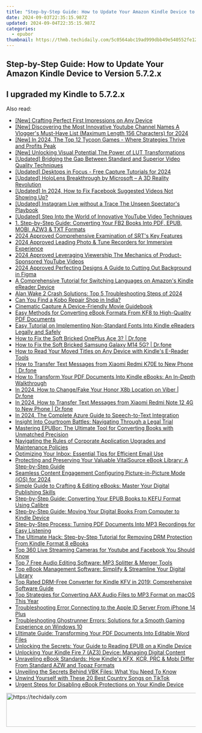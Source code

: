 ```yaml
---
title: "Step-by-Step Guide: How to Update Your Amazon Kindle Device to Version 5.7.2.x"
date: 2024-09-03T22:35:15.987Z
updated: 2024-09-04T22:35:15.987Z
categories:
  - epubor
thumbnail: https://thmb.techidaily.com/5c0564abc19ad999dbb49e540552fe121e13db8ef37145c72c3f59363b043c6a.jpg
---
```


## Step-by-Step Guide: How to Update Your Amazon Kindle Device to Version 5.7.2.x

## I upgraded my Kindle to 5.7.2.x



<ins class="adsbygoogle"
     style="display:block"
     data-ad-format="autorelaxed"
     data-ad-client="ca-pub-7571918770474297"
     data-ad-slot="1223367746"></ins>



<ins class="adsbygoogle"
     style="display:block"
     data-ad-client="ca-pub-7571918770474297"
     data-ad-slot="8358498916"
     data-ad-format="auto"
     data-full-width-responsive="true"></ins>

<span class="atpl-alsoreadstyle">Also read:</span>
<div><ul>
<li><a href="https://extra-resources.techidaily.com/new-crafting-perfect-first-impressions-on-any-device/"><u>[New] Crafting Perfect First Impressions on Any Device</u></a></li>
<li><a href="https://facebook-video-share.techidaily.com/new-discovering-the-most-innovative-youtube-channel-names-a-vloggers-must-have-list-maximum-length-156-characters-for-2024/"><u>[New] Discovering the Most Innovative Youtube Channel Names  A Vlogger's Must-Have List (Maximum Length  156 Characters) for 2024</u></a></li>
<li><a href="https://on-screen-recording.techidaily.com/new-in-2024-the-top-12-tycoon-games-where-strategies-thrive-and-profits-peak/"><u>[New] In 2024, The Top 12 Tycoon Games - Where Strategies Thrive and Profits Peak</u></a></li>
<li><a href="https://fox-cloud.techidaily.com/new-unlocking-visual-potential-the-power-of-lut-transformations/"><u>[New] Unlocking Visual Potential  The Power of LUT Transformations</u></a></li>
<li><a href="https://extra-tips.techidaily.com/updated-bridging-the-gap-between-standard-and-superior-video-quality-techniques/"><u>[Updated] Bridging the Gap Between Standard and Superior Video Quality Techniques</u></a></li>
<li><a href="https://screen-activity-recording.techidaily.com/updated-desktops-in-focus-free-capture-tutorials-for-2024/"><u>[Updated] Desktops in Focus - Free Capture Tutorials for 2024</u></a></li>
<li><a href="https://some-techniques.techidaily.com/updated-hololens-breakthrough-by-microsoft-a-3d-reality-revolution/"><u>[Updated] HoloLens Breakthrough by Microsoft – A 3D Reality Revolution</u></a></li>
<li><a href="https://facebook-video-recording.techidaily.com/updated-in-2024-how-to-fix-facebook-suggested-videos-not-showing-up/"><u>[Updated] In 2024, How to Fix Facebook Suggested Videos Not Showing Up?</u></a></li>
<li><a href="https://extra-support.techidaily.com/updated-instagram-live-without-a-trace-the-unseen-spectators-playbook/"><u>[Updated] Instagram Live without a Trace  The Unseen Spectator's Playbook</u></a></li>
<li><a href="https://facebook-video-footage.techidaily.com/updated-step-into-the-world-of-innovative-youtube-video-techniques/"><u>[Updated] Step Into the World of Innovative YouTube Video Techniques</u></a></li>
<li><a href="https://discover-bits.techidaily.com/1-step-by-step-guide-converting-your-fb2-books-into-pdf-epub-mobi-azw3-and-txt-formats/"><u>1. Step-by-Step Guide: Converting Your FB2 Books Into PDF, EPUB, MOBI, AZW3 & TXT Formats</u></a></li>
<li><a href="https://extra-tips.techidaily.com/2024-approved-comprehensive-examination-of-srts-key-features/"><u>2024 Approved  Comprehensive Examination of SRT's Key Features</u></a></li>
<li><a href="https://extra-skills.techidaily.com/2024-approved-leading-photo-and-tune-recorders-for-immersive-experience/"><u>2024 Approved  Leading Photo & Tune Recorders for Immersive Experience</u></a></li>
<li><a href="https://extra-guidance.techidaily.com/2024-approved-leveraging-viewership-the-mechanics-of-product-sponsored-youtube-videos/"><u>2024 Approved  Leveraging Viewership  The Mechanics of Product-Sponsored YouTube Videos</u></a></li>
<li><a href="https://fox-glue.techidaily.com/2024-approved-perfecting-designs-a-guide-to-cutting-out-background-in-figma/"><u>2024 Approved  Perfecting Designs  A Guide to Cutting Out Background in Figma</u></a></li>
<li><a href="https://discover-bits.techidaily.com/a-comprehensive-tutorial-for-switching-languages-on-amazons-kindle-ereader-device/"><u>A Comprehensive Tutorial for Switching Languages on Amazon's Kindle eReader Device</u></a></li>
<li><a href="https://win-answers.techidaily.com/alan-wake-2-crash-solutions-top-5-troubleshooting-steps-of-2024/"><u>Alan Wake 2 Crash Solutions: Top 5 Troubleshooting Steps of 2024</u></a></li>
<li><a href="https://discover-bits.techidaily.com/can-you-find-a-kobo-repair-shop-in-india/"><u>Can You Find a Kobo Repair Shop in India?</u></a></li>
<li><a href="https://visual-screen-recording.techidaily.com/cinematic-capture-a-device-friendly-movie-guidebook/"><u>Cinematic Capture  A Device-Friendly Movie Guidebook</u></a></li>
<li><a href="https://discover-bits.techidaily.com/easy-methods-for-converting-ebook-formats-from-kf8-to-high-quality-pdf-documents/"><u>Easy Methods for Converting eBook Formats From KF8 to High-Quality PDF Documents</u></a></li>
<li><a href="https://discover-bits.techidaily.com/easy-tutorial-on-implementing-non-standard-fonts-into-kindle-ereaders-legally-and-safely/"><u>Easy Tutorial on Implementing Non-Standard Fonts Into Kindle eReaders Legally and Safely</u></a></li>
<li><a href="https://fix-guide.techidaily.com/how-to-fix-the-soft-bricked-oneplus-ace-3-drfone-by-drfone-fix-android-problems-fix-android-problems/"><u>How to Fix the Soft Bricked OnePlus Ace 3? | Dr.fone</u></a></li>
<li><a href="https://fix-guide.techidaily.com/how-to-fix-the-soft-bricked-samsung-galaxy-m14-5g-drfone-by-drfone-fix-android-problems-fix-android-problems/"><u>How to Fix the Soft Bricked Samsung Galaxy M14 5G? | Dr.fone</u></a></li>
<li><a href="https://discover-bits.techidaily.com/how-to-read-your-moved-titles-on-any-device-with-kindles-e-reader-tools/"><u>How to Read Your Moved Titles on Any Device with Kindle's E-Reader Tools</u></a></li>
<li><a href="https://android-transfer.techidaily.com/how-to-transfer-text-messages-from-xiaomi-redmi-k70e-to-new-phone-drfone-by-drfone-transfer-from-android-transfer-from-android/"><u>How to Transfer Text Messages from Xiaomi Redmi K70E to New Phone | Dr.fone</u></a></li>
<li><a href="https://discover-bits.techidaily.com/how-to-transform-your-pdf-documents-into-kindle-ebooks-an-in-depth-walkthrough/"><u>How to Transform Your PDF Documents Into Kindle eBooks: An In-Depth Walkthrough</u></a></li>
<li><a href="https://location-social.techidaily.com/in-2024-how-to-changefake-your-honor-x8b-location-on-viber-drfone-by-drfone-virtual-android/"><u>In 2024, How to Change/Fake Your Honor X8b Location on Viber | Dr.fone</u></a></li>
<li><a href="https://android-transfer.techidaily.com/in-2024-how-to-transfer-text-messages-from-xiaomi-redmi-note-12-4g-to-new-phone-drfone-by-drfone-transfer-from-android-transfer-from-android/"><u>In 2024, How to Transfer Text Messages from Xiaomi Redmi Note 12 4G to New Phone | Dr.fone</u></a></li>
<li><a href="https://some-guidance.techidaily.com/in-2024-the-complete-azure-guide-to-speech-to-text-integration/"><u>In 2024, The Complete Azure Guide to Speech-to-Text Integration</u></a></li>
<li><a href="https://discover-bits.techidaily.com/insight-into-courtroom-battles-navigating-through-a-legal-trial/"><u>Insight Into Courtroom Battles: Navigating Through a Legal Trial</u></a></li>
<li><a href="https://discover-bits.techidaily.com/mastering-epubor-the-ultimate-tool-for-converting-books-with-unmatched-precision/"><u>Mastering EPUBor: The Ultimate Tool for Converting Books with Unmatched Precision</u></a></li>
<li><a href="https://discover-bits.techidaily.com/navigating-the-rules-of-corporate-application-upgrades-and-maintenance-policies/"><u>Navigating the Rules of Corporate Application Upgrades and Maintenance Policies</u></a></li>
<li><a href="https://discover-bits.techidaily.com/optimizing-your-inbox-essential-tips-for-efficient-email-use/"><u>Optimizing Your Inbox: Essential Tips for Efficient Email Use</u></a></li>
<li><a href="https://discover-bits.techidaily.com/protecting-and-preserving-your-valuable-vitalsource-ebook-library-a-step-by-step-guide/"><u>Protecting and Preserving Your Valuable VitalSource eBook Library: A Step-by-Step Guide</u></a></li>
<li><a href="https://some-guidance.techidaily.com/seamless-content-engagement-configuring-picture-in-picture-mode-ios-for-2024/"><u>Seamless Content Engagement  Configuring Picture-in-Picture Mode (iOS) for 2024</u></a></li>
<li><a href="https://discover-bits.techidaily.com/simple-guide-to-crafting-and-editing-ebooks-master-your-digital-publishing-skills/"><u>Simple Guide to Crafting & Editing eBooks: Master Your Digital Publishing Skills</u></a></li>
<li><a href="https://discover-bits.techidaily.com/step-by-step-guide-converting-your-epub-books-to-kefu-format-using-calibre/"><u>Step-by-Step Guide: Converting Your EPUB Books to KEFU Format Using Calibre</u></a></li>
<li><a href="https://discover-bits.techidaily.com/step-by-step-guide-moving-your-digital-books-from-computer-to-kindle-device/"><u>Step-by-Step Guide: Moving Your Digital Books From Computer to Kindle Device</u></a></li>
<li><a href="https://discover-bits.techidaily.com/step-by-step-process-turning-pdf-documents-into-mp3-recordings-for-easy-listening/"><u>Step-by-Step Process: Turning PDF Documents Into MP3 Recordings for Easy Listening</u></a></li>
<li><a href="https://discover-bits.techidaily.com/the-ultimate-hack-step-by-step-tutorial-for-removing-drm-protection-from-kindle-format-8-ebooks/"><u>The Ultimate Hack: Step-by-Step Tutorial for Removing DRM Protection From Kindle Format 8 eBooks</u></a></li>
<li><a href="https://extra-tips.techidaily.com/top-360-live-streaming-cameras-for-youtube-and-facebook-you-should-know/"><u>Top 360 Live Streaming Cameras for Youtube and Facebook You Should Know</u></a></li>
<li><a href="https://discover-bits.techidaily.com/top-7-free-audio-editing-software-mp3-splitter-and-merger-tools/"><u>Top 7 Free Audio Editing Software: MP3 Splitter & Merger Tools</u></a></li>
<li><a href="https://discover-bits.techidaily.com/top-ebook-management-software-simplify-and-streamline-your-digital-library/"><u>Top eBook Management Software: Simplify & Streamline Your Digital Library</u></a></li>
<li><a href="https://discover-bits.techidaily.com/top-rated-drm-free-converter-for-kindle-kfv-in-2019-comprehensive-software-guide/"><u>Top Rated DRM-Free Converter for Kindle KFV in 2019: Comprehensive Software Guide</u></a></li>
<li><a href="https://discover-bits.techidaily.com/top-strategies-for-converting-aax-audio-files-to-mp3-format-on-macos-this-year/"><u>Top Strategies for Converting AAX Audio Files to MP3 Format on macOS This Year</u></a></li>
<li><a href="https://apple-account.techidaily.com/troubleshooting-error-connecting-to-the-apple-id-server-from-iphone-14-plus-by-drfone-ios/"><u>Troubleshooting Error Connecting to the Apple ID Server From iPhone 14 Plus</u></a></li>
<li><a href="https://win-solutions.techidaily.com/troubleshooting-ghostrunner-errors-solutions-for-a-smooth-gaming-experience-on-windows-10/"><u>Troubleshooting Ghostrunner Errors: Solutions for a Smooth Gaming Experience on Windows 10</u></a></li>
<li><a href="https://discover-bits.techidaily.com/ultimate-guide-transforming-your-pdf-documents-into-editable-word-files/"><u>Ultimate Guide: Transforming Your PDF Documents Into Editable Word Files</u></a></li>
<li><a href="https://discover-bits.techidaily.com/unlocking-the-secrets-your-guide-to-reading-epub-on-a-kindle-device/"><u>Unlocking the Secrets: Your Guide to Reading EPUB on a Kindle Device</u></a></li>
<li><a href="https://discover-bits.techidaily.com/unlocking-your-kindle-fire-7-az3-device-managing-digital-content/"><u>Unlocking Your Kindle Fire 7 (AZ3) Device: Managing Digital Content</u></a></li>
<li><a href="https://discover-bits.techidaily.com/unraveling-ebook-standards-how-kindles-kfx-kcr-prc-and-mobi-differ-from-standard-azw-and-topaz-formats/"><u>Unraveling eBook Standards: How Kindle's KFX, KCR, PRC & Mobi Differ From Standard AZW and Topaz Formats</u></a></li>
<li><a href="https://discover-bits.techidaily.com/unveiling-the-secrets-behind-vbk-files-what-you-need-to-know/"><u>Unveiling the Secrets Behind VBK Files: What You Need To Know</u></a></li>
<li><a href="https://tiktok-clips.techidaily.com/unwind-yourself-with-these-20-best-country-songs-on-tiktok/"><u>Unwind Yourself with These 20 Best Country Songs on TikTok</u></a></li>
<li><a href="https://discover-bits.techidaily.com/urgent-steps-for-disabling-ebook-protections-on-your-kindle-device/"><u>Urgent Steps for Disabling eBook Protections on Your Kindle Device</u></a></li>
</ul></div>

<!-- affiliate ads begin -->
<a href="https://appsumo.8odi.net/c/5597632/2024347/7443" target="_top" id="2024347">
  <img src="//a.impactradius-go.com/display-ad/7443-2024347" border="0" alt="https://techidaily.com" width="728" height="90"/>
</a>
<img height="0" width="0" src="https://appsumo.8odi.net/i/5597632/2024347/7443" style="position:absolute;visibility:hidden;" border="0" />
<!-- affiliate ads end -->
